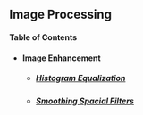 ## Image Processing

#### Table of Contents
* #### Image Enhancement
  * ##### [Histogram Equalization](image_enhancement/histeq.md)
  * ##### [Smoothing Spacial Filters]()
